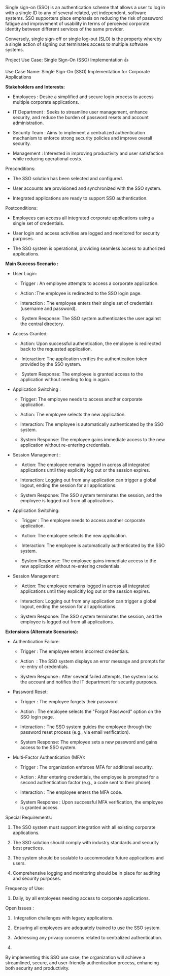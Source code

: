 Single sign-on (SSO) is an authentication scheme that allows a user to log in with a single ID to any of several related, yet independent, software systems. SSO supporters place emphasis on reducing the risk of password fatigue and improvement of usability in terms of perceived corporate identity between different services of the same provider.

Conversely, single sign-off or single log-out (SLO) is the property whereby a single action of signing out terminates access to multiple software systems.

Project Use Case: Single Sign-On (SSO) Implementation 👍

Use Case Name: Single Sign-On (SSO) Implementation for Corporate Applications

**Stakeholders and Interests:**

- Employees : Desire a simplified and secure login process to access multiple corporate applications.

- IT Department : Seeks to streamline user management, enhance security, and reduce the burden of password resets and account administration.

- Security Team : Aims to implement a centralized authentication mechanism to enforce strong security policies and improve overall security.

- Management : Interested in improving productivity and user satisfaction while reducing operational costs.

Preconditions:

- The SSO solution has been selected and configured.

- User accounts are provisioned and synchronized with the SSO system.

- Integrated applications are ready to support SSO authentication.

Postconditions:

- Employees can access all integrated corporate applications using a single set of credentials.

- User login and access activities are logged and monitored for security purposes.

- The SSO system is operational, providing seamless access to authorized applications.

**Main Success Scenario :**

- User Login:

  - Trigger : An employee attempts to access a corporate application.

  - Action :The employee is redirected to the SSO login page.

  - Interaction : The employee enters their single set of credentials (username and password).

  -  System Response: The SSO system authenticates the user against the central directory.

- Access Granted:

  - Action: Upon successful authentication, the employee is redirected back to the requested application.

  -  Interaction: The application verifies the authentication token provided by the SSO system.

  -  System Response: The employee is granted access to the application without needing to log in again.

* Application Switching :

  - Trigger: The employee needs to access another corporate application.

  - Action: The employee selects the new application.

  - Interaction: The employee is automatically authenticated by the SSO system.

  - System Response: The employee gains immediate access to the new application without re-entering credentials.

* Session Management :

  -  Action: The employee remains logged in across all integrated applications until they explicitly log out or the session expires.

  - Interaction: Logging out from any application can trigger a global logout, ending the session for all applications.

  - System Response: The SSO system terminates the session, and the employee is logged out from all applications.

- Application Switching:

  -  Trigger : The employee needs to access another corporate application.

  -  Action: The employee selects the new application.

  -  Interaction: The employee is automatically authenticated by the SSO system.

  -  System Response: The employee gains immediate access to the new application without re-entering credentials.

* Session Management:

  -  Action: The employee remains logged in across all integrated applications until they explicitly log out or the session expires.

  - Interaction: Logging out from any application can trigger a global logout, ending the session for all applications.

  - System Response: The SSO system terminates the session, and the employee is logged out from all applications.

**Extensions (Alternate Scenarios):**

- Authentication Failure:

  - Trigger : The employee enters incorrect credentials.

  - Action  : The SSO system displays an error message and prompts for re-entry of credentials.

  - System Response : After several failed attempts, the system locks the account and notifies the IT department for security purposes.

- Password Reset:

  - Trigger : The employee forgets their password.

  - Action : The employee selects the "Forgot Password" option on the SSO login page.

  - Interaction : The SSO system guides the employee through the password reset process (e.g., via email verification).

  - System Response: The employee sets a new password and gains access to the SSO system.

* Multi-Factor Authentication (MFA):

  - Trigger : The organization enforces MFA for additional security.

  - Action : After entering credentials, the employee is prompted for a second authentication factor (e.g., a code sent to their phone).

  - Interaction : The employee enters the MFA code.

  - System Response : Upon successful MFA verification, the employee is granted access.

Special Requirements:

1. The SSO system must support integration with all existing corporate applications.

2. The SSO solution should comply with industry standards and security best practices.

3. The system should be scalable to accommodate future applications and users.

4. Comprehensive logging and monitoring should be in place for auditing and security purposes.

Frequency of Use:

1. Daily, by all employees needing access to corporate applications.

Open Issues :

1.  Integration challenges with legacy applications.

2.  Ensuring all employees are adequately trained to use the SSO system.

3.  Addressing any privacy concerns related to centralized authentication.

4.

By implementing this SSO use case, the organization will achieve a streamlined, secure, and user-friendly authentication process, enhancing both security and productivity.

